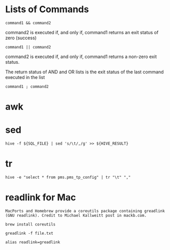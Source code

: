 # Lists of Commands

    command1 && command2
command2 is executed if, and only if, command1 returns an exit status of zero (success)

    command1 || command2
command2 is executed if, and only if, command1 returns a non-zero exit status.

The return status of AND and OR lists is the exit status of the last command executed in the list

    command1 ; command2

# awk

# sed

    hive -f ${SQL_FILE} | sed 's/\t/,/g' >> ${HIVE_RESULT}

# tr

    hive -e "select * from pms.pms_tp_config" | tr "\t" ","

# readlink for Mac

    MacPorts and Homebrew provide a coreutils package containing greadlink (GNU readlink). Credit to Michael Kallweitt post in mackb.com.

    brew install coreutils

    greadlink -f file.txt

    alias readlink=greadlink